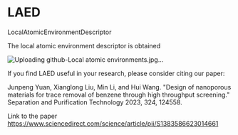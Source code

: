 # LAED

LocalAtomicEnvironmentDescriptor

The local atomic environment descriptor is obtained

![Uploading github-Local atomic environments.jpg…]()


If you find LAED useful in your research, please consider citing our paper:

Junpeng Yuan, Xianglong Liu, Min Li, and Hui Wang. "Design of nanoporous materials for trace removal of benzene through high throughput screening." Separation and Purification Technology 2023, 324, 124558.

Link to the paper
https://www.sciencedirect.com/science/article/pii/S1383586623014661
